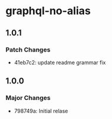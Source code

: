# graphql-no-alias

## 1.0.1

### Patch Changes

- 41eb7c2: update readme
  grammar fix

## 1.0.0

### Major Changes

- 798749a: Initial relase
